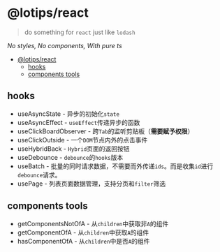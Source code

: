 # @lotips/react
> do something for `react` just like `lodash`

*No styles, No components, With pure ts*

- [@lotips/react](#lotipsreact)
  - [hooks](#hooks)
  - [components tools](#components-tools)

## hooks

- useAsyncState - 异步的初始化`state`
- useAsyncEffect - `useEffect`传递异步的函数
- useClickBoardObserver - 跨`Tab`的监听剪贴板（**需要赋予权限**）
- useClickOutside - 一个`DOM`节点内外的点击事件
- useHybridBack - `Hybrid`页面的返回按钮
- useDebounce - `debounce`的`hooks`版本
- useBatch - 批量的同时请求数据，不需要而外传递`ids`。而是收集`id`进行`debounce`请求。
- usePage - 列表页面数据管理，支持分页和`filter`筛选

## components tools

- getComponentsNotOfA - 从`children`中获取非`A`的组件
- getComponentOfA - 从`children`中获取`A`的组件
- hasComponentOfA - 从`children`中是否`A`的组件